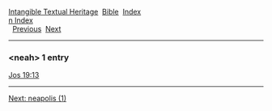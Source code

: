 [Intangible Textual Heritage](../../index)  [Bible](../index) 
[Index](index)   
[n Index](_n_)  
  [Previous](c07740)  [Next](c07742) 

------------------------------------------------------------------------

### &lt;neah&gt; 1 entry

[Jos 19:13](../kjv/jos019.htm#013)  

------------------------------------------------------------------------

[Next: neapolis (1)](c07742)
